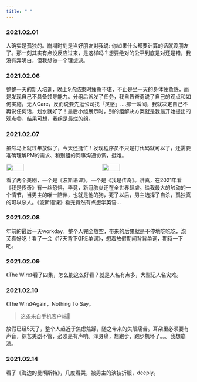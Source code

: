 ```yaml
---
title: " "
---
```


<style>
.post-body {
    margin-top: 0 !important;
}

.flex {
    display: flex;
    justify-content: space-between;
}

.fg-1 {
    width: 20%;
    flex-grow: 1;
}

.fg-1:not(:last-child) {
    margin-right: 20px !important;
}

img {
    width: 40%;
}
</style>


### 2021.02.01

人确实是孤独的。崩塌时刻是当好朋友对我说: 你如果什么都要计算的话就没朋友了。那一刻其实有点没反应过来，是这样吗？想要绝对的公平到底是对还是错，我没有弄明白，但我想做一个理想派。

### 2021.02.06

整整一天的新人培训，晚上9点结束时疲惫不堪，不止是坐一天的身体疲惫感，而是发现自己不具备领导能力。分组后派发了任务，我自告奋勇说了自己的观点和如何实施，无人Care，反而说要先逛公司找「灵感」....那一瞬间，我就决定自己不再说任何话，划水就好了！最后小组展示时，别的组解决方案就是我最开始提出的观点😊，结果可想，我组是最烂的组。

### 2021.02.07

虽然马上就过年放假了，今天还挺忙！发现程序员不只是打代码就可以了，还需要准确理解PM的需求、和别组的同事沟通协调，挺难。

<div class="flex">
    <img src="https://tim-static.vercel.app/波斯语课.jpg" class="fg-1"/>
    <img src="https://tim-static.vercel.app/我是传奇.jpg" class="fg-1"/>
</div>

看了两个美剧，一个是《波斯语课》，一个是《我是传奇》。讲真，在2021年看《我是传奇》有一丝恐惧，毕竟，新冠肺炎还在全世界肆虐。给我最大的触动的一个情节，当男主的唯一陪伴，也就是他的狗，死了以后，男主选择了自杀，孤独真的可以杀人。《波斯语课》看完竟然有点想学英语...

### 2021.02.08

年前的最后一天workday，整个人完全放空，带来的后果就是不停地吃吃吃，泡芙真好吃！看了一会《17天背下GRE单词》，想着放假期间背背单词，期待一下吧。

### 2021.02.09

《The Wire》看了四集，怎么能这么好看？就是人名有点多，大型记人名灾难。

### 2021.02.10

《The Wire》Again，Nothing To Say。

> 这条来自手机客户端😬

放假已经5天了，整个人趋近于焦虑焦躁，随之带来的失眠痛苦。耳朵里必须要有声音，综艺美剧不管，必须是有声响。浑身痛，想跑步，跑步机坏了。。。我想崩溃。


### 2021.02.14

看了《海边的曼彻斯特》，几度看哭，被男主的演技折服，deeply。